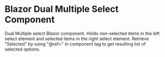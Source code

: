 # Blazor Dual Multiple Select Component
Dual Multiple select Blazor component. Holds non-selected items in the left select element and selected items in the right select element. Retrieve "Selected" by using "@ref=" in component tag to get resulting list of selected options.
